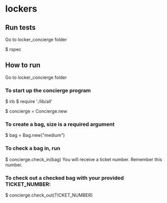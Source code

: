 # lockers

## Run tests

Go to locker_concierge folder

$ rspec

## How to run

Go to locker_concierge folder

### To start up the concierge program

$ irb
$ require './lib/all'

$ concierge = Concierge.new

### To create a bag, size is a required argument

$ bag = Bag.new("medium")

### To check a bag in, run

$ concierge.check_in(bag) 
You will receive a ticket number. Remember this number.

### To check out a checked bag with your provided TICKET_NUMBER:

$ concierge.check_out(TICKET_NUMBER)